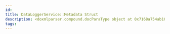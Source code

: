 ```yaml
---
id: 
title: DataLoggerService::Metadata Struct
description: <doxmlparser.compound.docParaType object at 0x7168a754ab10>
tags:
---
```

